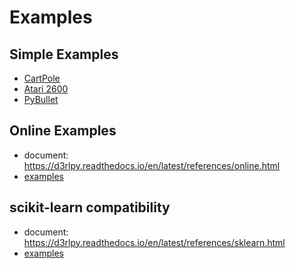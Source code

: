 # Examples

## Simple Examples
- [CartPole](cartpole)
- [Atari 2600](atari)
- [PyBullet](pybullet)

## Online Examples
- document: https://d3rlpy.readthedocs.io/en/latest/references/online.html
- [examples](online)

## scikit-learn compatibility
- document: https://d3rlpy.readthedocs.io/en/latest/references/sklearn.html
- [examples](sklearn)
